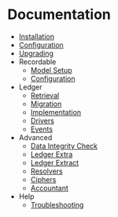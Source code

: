 # Documentation

* [Installation](installation.md)
* [Configuration](configuration.md)
* [Upgrading](upgrading.md)
* Recordable
  * [Model Setup](recordable-model-setup.md)
  * [Configuration](recordable-configuration.md)
* Ledger
  * [Retrieval](ledger-retrieval.md)
  * [Migration](ledger-migration.md)
  * [Implementation](ledger-implementation.md)
  * [Drivers](ledger-drivers.md)
  * [Events](ledger-events.md)
* Advanced
  * [Data Integrity Check](data-integrity-check.md)
  * [Ledger Extra](ledger-extra.md)
  * [Ledger Extract](ledger-extract.md)
  * [Resolvers](resolvers.md)
  * [Ciphers](ciphers.md)
  * [Accountant](accountant.md)
* Help
  * [Troubleshooting](troubleshooting.md)
